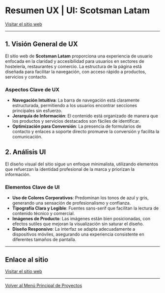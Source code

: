 # Resumen UX | UI: Scotsman Latam

[Visitar el sitio web](https://www.scotsmanlatam.com)

---

## **1. Visión General de UX**

El sitio web de **Scotsman Latam** proporciona una experiencia de usuario enfocada en la claridad y accesibilidad para usuarios en sectores de hostelería, restaurantes y comercio. La estructura de la página está diseñada para facilitar la navegación, con acceso rápido a productos, servicios y contacto.

### **Aspectos Clave de UX**

- **Navegación Intuitiva**: La barra de navegación está claramente estructurada, permitiendo a los usuarios encontrar secciones principales sin esfuerzo.
- **Jerarquía de Información**: El contenido está organizado de manera que los productos y servicios destacados son fáciles de identificar.
- **Optimización para Conversión**: La presencia de formularios de contacto y enlaces a soporte directo promueve la conversión y facilita la comunicación.

## **2. Análisis UI**

El diseño visual del sitio sigue un enfoque minimalista, utilizando elementos que refuerzan la identidad profesional de la marca y priorizan la información.

### **Elementos Clave de UI**

- **Uso de Colores Corporativos**: Predominan los tonos de azul y gris, generando una sensación de profesionalismo y confianza.
- **Tipografía Clara y Legible**: Fuentes sans-serif que facilitan la lectura de contenido técnico y comercial.
- **Imágenes de Producto**: Las imágenes están bien posicionadas, con efectos sutiles que mejoran la visualización sin saturar el diseño.
- **Diseño Responsivo**: La interfaz se adapta adecuadamente a dispositivos móviles, asegurando una experiencia consistente en diferentes tamaños de pantalla.

---

## Enlace al sitio

[Visitar el sitio web](https://www.scotsmanlatam.com)

---

[Volver al Menú Principal de Proyectos](https://carloslhg.github.io/Repositorio/)


